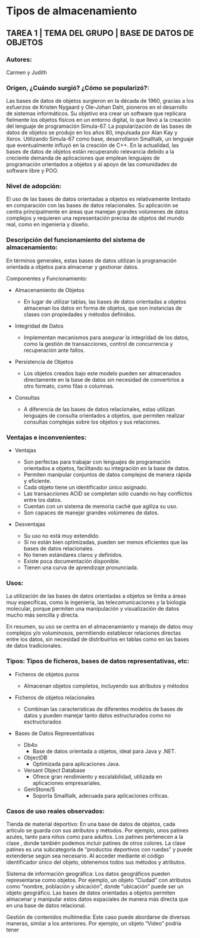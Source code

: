 # Tipos de almacenamiento
## TAREA 1 | TEMA DEL GRUPO | BASE DE DATOS DE OBJETOS
 
### Autores: 
Carmen y Judith
 
### Origen, ¿Cuándo surgió? ¿Cómo se popularizó?:

Las bases de datos de objetos surgieron en la década de 1960, gracias a los esfuerzos de Kristen Nygaard y Ole-Johan Dahl, pioneros en el desarrollo de sistemas informáticos. Su objetivo era crear un software que replicara fielmente los objetos físicos en un entorno digital, lo que llevó a la creación del lenguaje de programación Simula-67. 
La popularización de las bases de datos de objetos se produjo en los años 80, impulsada por Alan Kay y Xerox. Utilizando Simula-67 como base, desarrollaron Smalltalk, un lenguaje que eventualmente influyó en la creación de C++. 
En la actualidad, las bases de datos de objetos están recuperando relevancia debido a la creciente demanda de aplicaciones que emplean lenguajes de programación orientados a objetos y al apoyo de las comunidades de software libre y POO. 


### Nivel de adopción:

El uso de las bases de datos orientadas a objetos es relativamente limitado en comparación con las bases de datos relacionales. Su aplicación se centra principalmente en áreas que manejan grandes volúmenes de datos complejos y requieren una representación precisa de objetos del mundo real, como en ingeniería y diseño. 
 
### Descripción del funcionamiento del sistema de almacenamiento:

En términos generales, estas bases de datos utilizan la programación orientada a objetos para almacenar y gestionar datos. 

Componentes y Funcionamiento: 

-  Almacenamiento de Objetos 

   - En lugar de utilizar tablas, las bases de datos orientadas a objetos almacenan los datos en forma de objetos, que son instancias de clases con propiedades y métodos definidos. 

- Integridad de Datos 

  - Implementan mecanismos para asegurar la integridad de los datos, como la gestión de transacciones, control de concurrencia y recuperación ante fallos. 

- Persistencia de Objetos 

  - Los objetos creados bajo este modelo pueden ser almacenados directamente en la base de datos sin necesidad de convertirlos a otro formato, como filas o columnas. 

- Consultas 

  - A diferencia de las bases de datos relacionales, estas utilizan lenguajes de consulta orientados a objetos, que permiten realizar consultas complejas sobre los objetos y sus relaciones. 

 
### Ventajas e inconvenientes:

- Ventajas
  - Son perfectas para trabajar con lenguajes de programación orientados a objetos, facilitando su integración en la base de datos.
  - Permiten manipular conjuntos de datos complejos de manera rápida y eficiente.
  - Cada objeto tiene un identificador único asignado.
  - Las transacciones ACID se completan sólo cuando no hay conflictos entre los datos.
  - Cuentan con un sistema de memoria caché que agiliza su uso.
  - Son capaces de manejar grandes volúmenes de datos.

 - Desventajas
   - Su uso no está muy extendido.
   - Si no están bien optimizadas, pueden ser menos eficientes que las bases de datos relacionales.
   - No tienen estándares claros y definidos.
   - Existe poca documentación disponible.
   - Tienen una curva de aprendizaje pronunciada. 
 
### Usos:

La utilización de las bases de datos orientadas a objetos se limita a áreas muy específicas, como la ingeniería, las telecomunicaciones y la biología molecular, porque permiten una manipulación y visualización de datos mucho más sencilla y directa. 

En resumen, su uso se centra en el almacenamiento y manejo de datos muy complejos y/o voluminosos, permitiendo establecer relaciones directas entre los datos, sin necesidad de distribuirlos en tablas como en las bases de datos tradicionales. 
 
### Tipos: Tipos de ficheros, bases de datos representativas, etc:

- Ficheros de objetos puros
   - Almacenan objetos completos, incluyendo sus atributos y métodos

 - Ficheros de objetos relacionales
   - Combinan las caracteristicas de diferentes modelos de bases de datos y pueden manejar tanto datos estructurados como no esctructurados

- Bases de Datos Representativas
  - Db4o
     - Base de datos orientada a objetos, ideal para Java y .NET.
  - ObjectDB
     -  Optimizada para aplicaciones Java.
  - Versant Object Database
     - Ofrece gran rendimiento y escalabilidad, utilizada en aplicaciones empresariales.
  - GemStone/S
     - Soporta Smalltalk, adecuada para aplicaciones críticas. 

### Casos de uso reales observados:

Tienda de material deportivo: En una base de datos de objetos, cada artículo se guarda con sus atributos y métodos. Por ejemplo, unos patines azules, tanto para niños como para adultos. Los patines pertenecen a la clase <patines>, donde también podemos incluir patines de otros colores. La clase patines es una subcategoría de “productos deportivos con ruedas” y puede extenderse según sea necesario. Al acceder mediante el código identificador único del objeto, obtenemos todos sus métodos y atributos. 

Sistema de información geográfica: Los datos geográficos pueden representarse como objetos. Por ejemplo, un objeto “Ciudad” con atributos como “nombre, población y ubicación”, donde “ubicación” puede ser un objeto geográfico. Las bases de datos orientadas a objetos permiten almacenar y manipular estos datos espaciales de manera más directa que en una base de datos relacional. 

Gestión de contenidos multimedia: Este caso puede abordarse de diversas maneras, similar a los anteriores. Por ejemplo, un objeto “Video” podría tener
